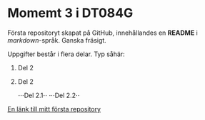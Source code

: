 # Momemt 3 i DT084G
Första repositoryt skapat på GitHub, innehållandes en **README** i *markdown*-språk. Ganska fräsigt.

Uppgifter består i flera delar. Typ såhär:

1. Del 2
2. Del 2
   
   ⋅⋅⋅Del 2.1⋅⋅
   ⋅⋅⋅Del 2.2⋅⋅

[En länk till mitt första repository](https://github.com/hildingx/moment3.git)

